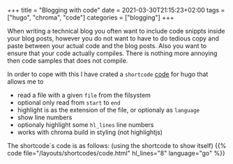 +++
title = "Blogging with code"
date = 2021-03-30T21:15:23+02:00
tags = ["hugo", "chroma", "code"]
categories =  ["blogging"]
+++

When writing a technical blog you often want to include code snippts inside your blog posts, however you do not want to have to do tedious copy and paste between your actual code and the blog posts. Also you want to ensure that your code actually compiles. There is nothing more annoying then code samples that does not compile.


In order to cope with this I have crated a `shortcode` [code](https://raw.githubusercontent.com/bjartek/bjartek.github.com/main/layouts/shortcodes/code.html#) for hugo that allows me to

 - read a file with a given `file` from the filsystem
 - optional only read from `start` to `end`
 - highlight is as the extension of the file, or optionaly as `language`
 - show line numbers
 - optionaly highlight some `hl_lines` line numbers
 - works with chroma build in styling (not highlightjs)

The shortcode`s code is as follows: (using the shortcode to show itself)
{{% code file="/layouts/shortcodes/code.html" hl_lines="8" language="go" %}}

